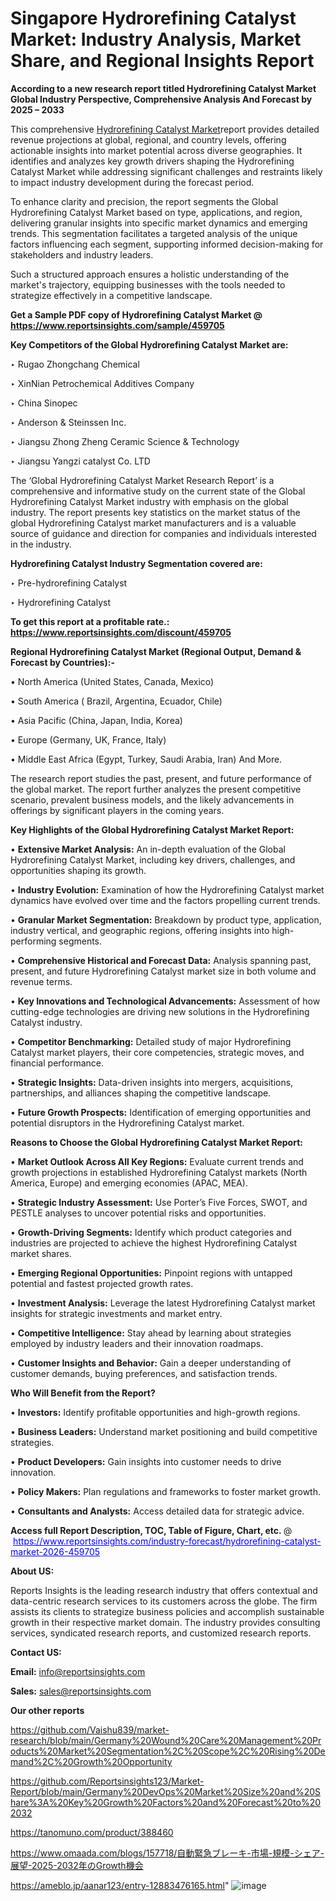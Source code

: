 # Singapore Hydrorefining Catalyst Market: Industry Analysis, Market Share, and Regional Insights Report

<strong>According to a new research report titled Hydrorefining Catalyst Market Global Industry Perspective, Comprehensive Analysis And Forecast by 2025 – 2033</strong>

This comprehensive <a href=https://www.reportsinsights.com/sample/459705>Hydrorefining Catalyst Market</a>report provides detailed revenue projections at global, regional, and country levels, offering actionable insights into market potential across diverse geographies. It identifies and analyzes key growth drivers shaping the Hydrorefining Catalyst Market while addressing significant challenges and restraints likely to impact industry development during the forecast period.

To enhance clarity and precision, the report segments the Global Hydrorefining Catalyst Market based on type, applications, and region, delivering granular insights into specific market dynamics and emerging trends. This segmentation facilitates a targeted analysis of the unique factors influencing each segment, supporting informed decision-making for stakeholders and industry leaders.

Such a structured approach ensures a holistic understanding of the market's trajectory, equipping businesses with the tools needed to strategize effectively in a competitive landscape.

<strong>Get a Sample PDF copy of Hydrorefining Catalyst Market </strong><strong>@<a href=https://www.reportsinsights.com/sample/459705 style=color:#0000ff;> https://www.reportsinsights.com/sample/459705</a></strong></font>

<strong>Key Competitors of the Global Hydrorefining Catalyst Market are:</strong>

‣ Rugao Zhongchang Chemical

‣ XinNian Petrochemical Additives Company

‣ China Sinopec

‣ Anderson & Steinssen Inc.

‣ Jiangsu Zhong Zheng Ceramic Science & Technology

‣ Jiangsu Yangzi catalyst Co. LTD

The ‘Global Hydrorefining Catalyst Market Research Report’ is a comprehensive and informative study on the current state of the Global Hydrorefining Catalyst Market industry with emphasis on the global industry. The report presents key statistics on the market status of the global Hydrorefining Catalyst market manufacturers and is a valuable source of guidance and direction for companies and individuals interested in the industry.

<strong>Hydrorefining Catalyst Industry Segmentation covered are:</strong>

‣ Pre-hydrorefining Catalyst

‣ Hydrorefining Catalyst

<strong>To get this report at a profitable rate.: <a href=https://www.reportsinsights.com/discount/459705 style=color:#0000ff;>https://www.reportsinsights.com/discount/459705</a></strong></font>

<strong>Regional Hydrorefining Catalyst Market (Regional Output, Demand &amp; Forecast by Countries):-</strong>

• North America (United States, Canada, Mexico)

• South America ( Brazil, Argentina, Ecuador, Chile)

• Asia Pacific (China, Japan, India, Korea)

• Europe (Germany, UK, France, Italy)

• Middle East Africa (Egypt, Turkey, Saudi Arabia, Iran) And More.

The research report studies the past, present, and future performance of the global market. The report further analyzes the present competitive scenario, prevalent business models, and the likely advancements in offerings by significant players in the coming years.

<strong>Key Highlights of the Global Hydrorefining Catalyst Market Report:</strong>

• <strong>Extensive Market Analysis:</strong> An in-depth evaluation of the Global Hydrorefining Catalyst Market, including key drivers, challenges, and opportunities shaping its growth.

• <strong>Industry Evolution:</strong> Examination of how the Hydrorefining Catalyst market dynamics have evolved over time and the factors propelling current trends.

• <strong>Granular Market Segmentation:</strong> Breakdown by product type, application, industry vertical, and geographic regions, offering insights into high-performing segments.

• <strong>Comprehensive Historical and Forecast Data:</strong> Analysis spanning past, present, and future Hydrorefining Catalyst market size in both volume and revenue terms.

• <strong>Key Innovations and Technological Advancements:</strong> Assessment of how cutting-edge technologies are driving new solutions in the Hydrorefining Catalyst industry.

• <strong>Competitor Benchmarking:</strong> Detailed study of major Hydrorefining Catalyst market players, their core competencies, strategic moves, and financial performance.

• <strong>Strategic Insights:</strong> Data-driven insights into mergers, acquisitions, partnerships, and alliances shaping the competitive landscape.

• <strong>Future Growth Prospects:</strong> Identification of emerging opportunities and potential disruptors in the Hydrorefining Catalyst market.

<strong>Reasons to Choose the Global Hydrorefining Catalyst Market Report:</strong>

• <strong>Market Outlook Across All Key Regions:</strong> Evaluate current trends and growth projections in established Hydrorefining Catalyst markets (North America, Europe) and emerging economies (APAC, MEA).

• <strong>Strategic Industry Assessment:</strong> Use Porter’s Five Forces, SWOT, and PESTLE analyses to uncover potential risks and opportunities.

• <strong>Growth-Driving Segments:</strong> Identify which product categories and industries are projected to achieve the highest Hydrorefining Catalyst market shares.

• <strong>Emerging Regional Opportunities:</strong> Pinpoint regions with untapped potential and fastest projected growth rates.

• <strong>Investment Analysis:</strong> Leverage the latest Hydrorefining Catalyst market insights for strategic investments and market entry.

• <strong>Competitive Intelligence:</strong> Stay ahead by learning about strategies employed by industry leaders and their innovation roadmaps.

• <strong>Customer Insights and Behavior:</strong> Gain a deeper understanding of customer demands, buying preferences, and satisfaction trends.

<strong>Who Will Benefit from the Report?</strong>

• <strong>Investors:</strong> Identify profitable opportunities and high-growth regions.

• <strong>Business Leaders:</strong> Understand market positioning and build competitive strategies.

• <strong>Product Developers:</strong> Gain insights into customer needs to drive innovation.

• <strong>Policy Makers:</strong> Plan regulations and frameworks to foster market growth.

• <strong>Consultants and Analysts:</strong> Access detailed data for strategic advice.
</ul>
<strong>Access full Report Description, TOC, Table of Figure, Chart, etc. </strong>@  <a href=https://www.reportsinsights.com/industry-forecast/hydrorefining-catalyst-market-2026-459705 style=color:#0000ff;>https://www.reportsinsights.com/industry-forecast/hydrorefining-catalyst-market-2026-459705</a></font>

<strong><strong>About US</strong>:</strong>

Reports Insights is the leading research industry that offers contextual and data-centric research services to its customers across the globe. The firm assists its clients to strategize business policies and accomplish sustainable growth in their respective market domain. The industry provides consulting services, syndicated research reports, and customized research reports.

<strong>Contact US:</strong>

<p class=""""><b>Email:</b> <a href=mailto:info@reportsinsights.com>info@reportsinsights.com</a></p>
<p class=""""><b>Sales:</b> <a href=mailto:sales@reportsinsights.com>sales@reportsinsights.com</a></p>

<strong>Our other reports</strong>

<a href=https://github.com/Vaishu839/market-research/blob/main/Germany%20Wound%20Care%20Management%20Products%20Market%20Segmentation%2C%20Scope%2C%20Rising%20Demand%2C%20Growth%20Opportunity>https://github.com/Vaishu839/market-research/blob/main/Germany%20Wound%20Care%20Management%20Products%20Market%20Segmentation%2C%20Scope%2C%20Rising%20Demand%2C%20Growth%20Opportunity</a>

<a href=https://github.com/Reportsinsights123/Market-Report/blob/main/Germany%20DevOps%20Market%20Size%20and%20Share%3A%20Key%20Growth%20Factors%20and%20Forecast%20to%202032>https://github.com/Reportsinsights123/Market-Report/blob/main/Germany%20DevOps%20Market%20Size%20and%20Share%3A%20Key%20Growth%20Factors%20and%20Forecast%20to%202032</a>

<a href=https://tanomuno.com/product/388460>https://tanomuno.com/product/388460</a>

<a href=https://www.omaada.com/blogs/157718/自動緊急ブレーキ-市場-規模-シェア-展望-2025-2032年のGrowth機会>https://www.omaada.com/blogs/157718/自動緊急ブレーキ-市場-規模-シェア-展望-2025-2032年のGrowth機会</a>

<a href=https://ameblo.jp/aanar123/entry-12883476165.html>https://ameblo.jp/aanar123/entry-12883476165.html</a>"
![image](https://github.com/user-attachments/assets/707c5ae2-5453-41b1-a61a-c9566a629f22)
